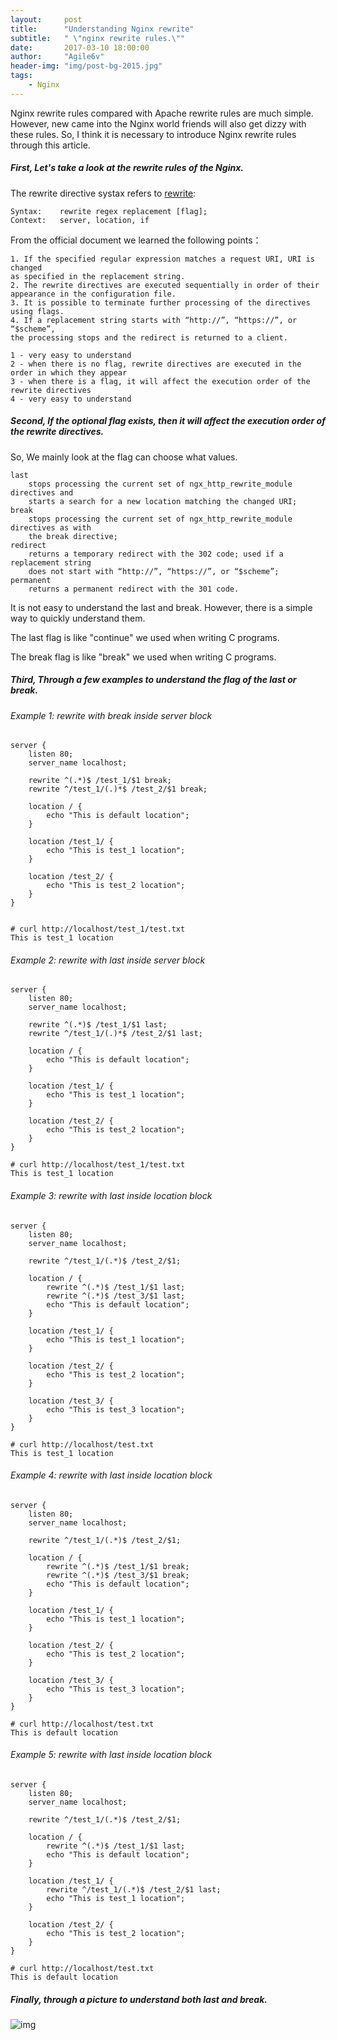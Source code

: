 ```yaml
---
layout:     post
title:      "Understanding Nginx rewrite"
subtitle:   " \"nginx rewrite rules.\""
date:       2017-03-10 18:00:00
author:     "Agile6v"
header-img: "img/post-bg-2015.jpg"
tags:
    - Nginx
---
```



Nginx rewrite rules compared with Apache rewrite rules are much simple. However, new came into the Nginx world friends will also get dizzy with these rules. So, I think it is necessary to introduce Nginx rewrite rules through this article.

##### First, Let's take a look at the rewrite rules of the Nginx.

The rewrite directive systax refers to [rewrite](http://nginx.org/en/docs/http/ngx_http_rewrite_module.html#rewrite):


```
Syntax:    rewrite regex replacement [flag];
Context:   server, location, if
```


From the official document we learned the following points：


```
1. If the specified regular expression matches a request URI, URI is changed
as specified in the replacement string.
2. The rewrite directives are executed sequentially in order of their
appearance in the configuration file.
3. It is possible to terminate further processing of the directives using flags.
4. If a replacement string starts with “http://”, “https://”, or “$scheme”,
the processing stops and the redirect is returned to a client.

1 - very easy to understand
2 - when there is no flag, rewrite directives are executed in the order in which they appear
3 - when there is a flag, it will affect the execution order of the rewrite directives
4 - very easy to understand
```

##### Second, If the optional flag exists, then it will affect the execution order of the rewrite directives.

So, We mainly look at the flag can choose what values.

```
last
    stops processing the current set of ngx_http_rewrite_module directives and
    starts a search for a new location matching the changed URI;
break
    stops processing the current set of ngx_http_rewrite_module directives as with
    the break directive;
redirect
    returns a temporary redirect with the 302 code; used if a replacement string
    does not start with “http://”, “https://”, or “$scheme”;
permanent
    returns a permanent redirect with the 301 code.
```


It is not easy to understand the last and break. However, there is a simple way to quickly understand them.

The last flag is like "continue" we used when writing C programs.

The break flag is like "break" we used when writing C programs.


##### Third, Through a few examples to understand the flag of the last or break.


###### Example 1: rewrite with break inside server block

```shell
server {
    listen 80;
    server_name localhost;

    rewrite ^(.*)$ /test_1/$1 break;
    rewrite ^/test_1/(.)*$ /test_2/$1 break;

    location / {
        echo "This is default location";
    }

    location /test_1/ {
        echo "This is test_1 location";
    }

    location /test_2/ {
        echo "This is test_2 location";
    }
}


# curl http://localhost/test_1/test.txt
This is test_1 location
```


###### Example 2: rewrite with last inside server block
```shell
server {
    listen 80;
    server_name localhost;

    rewrite ^(.*)$ /test_1/$1 last;
    rewrite ^/test_1/(.)*$ /test_2/$1 last;

    location / {
        echo "This is default location";
    }

    location /test_1/ {
        echo "This is test_1 location";
    }

    location /test_2/ {
        echo "This is test_2 location";
    }
}

# curl http://localhost/test_1/test.txt
This is test_1 location

```

###### Example 3: rewrite with last inside location block
```shell
server {
    listen 80;
    server_name localhost;

    rewrite ^/test_1/(.*)$ /test_2/$1;

    location / {
        rewrite ^(.*)$ /test_1/$1 last;
        rewrite ^(.*)$ /test_3/$1 last;
        echo "This is default location";
    }

    location /test_1/ {
        echo "This is test_1 location";
    }

    location /test_2/ {
        echo "This is test_2 location";
    }

    location /test_3/ {
        echo "This is test_3 location";
    }
}

# curl http://localhost/test.txt
This is test_1 location
```


###### Example 4: rewrite with last inside location block
```shell
server {
    listen 80;
    server_name localhost;

    rewrite ^/test_1/(.*)$ /test_2/$1;

    location / {
        rewrite ^(.*)$ /test_1/$1 break;
        rewrite ^(.*)$ /test_3/$1 break;
        echo "This is default location";
    }

    location /test_1/ {
        echo "This is test_1 location";
    }

    location /test_2/ {
        echo "This is test_2 location";
    }

    location /test_3/ {
        echo "This is test_3 location";
    }
}

# curl http://localhost/test.txt
This is default location
```

###### Example 5: rewrite with last inside location block

```shell
server {
    listen 80;
    server_name localhost;

    rewrite ^/test_1/(.*)$ /test_2/$1;

    location / {
        rewrite ^(.*)$ /test_1/$1 last;
        echo "This is default location";
    }

    location /test_1/ {
        rewrite ^/test_1/(.*)$ /test_2/$1 last;
        echo "This is test_1 location";
    }

    location /test_2/ {
        echo "This is test_2 location";
    }
}

# curl http://localhost/test.txt
This is default location
```

##### Finally, through a picture to understand both last and break.

![img](/img/ngx_rewrite.png)